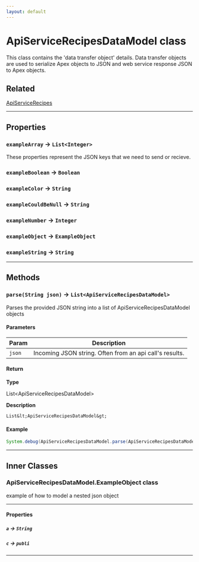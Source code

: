 ```yaml
---
layout: default
---
```

# ApiServiceRecipesDataModel class

This class contains the &apos;data transfer object&apos; details. Data transfer objects are used to serialize Apex objects to JSON and web service response JSON to Apex objects.

## Related

[ApiServiceRecipes](https://github.com/trailheadapps/apex-recipes/wiki/ApiServiceRecipes.md)

---
## Properties

### `exampleArray` → `List<Integer>`

 These properties represent the JSON keys that we need to send or recieve.

### `exampleBoolean` → `Boolean`

### `exampleColor` → `String`

### `exampleCouldBeNull` → `String`

### `exampleNumber` → `Integer`

### `exampleObject` → `ExampleObject`

### `exampleString` → `String`

---
## Methods
### `parse(String json)` → `List<ApiServiceRecipesDataModel>`

Parses the provided JSON string into a list of ApiServiceRecipesDataModel objects

#### Parameters

| Param | Description |
| ----- | ----------- |
|`json` |   Incoming JSON string. Often from an api call&apos;s results. |

#### Return

**Type**

List&lt;ApiServiceRecipesDataModel&gt;

**Description**

`List&lt;ApiServiceRecipesDataModel&gt;`

#### Example
```java
System.debug(ApiServiceRecipesDataModel.parse(ApiServiceRecipesDataModel_Tests.testJSON));
```

---
## Inner Classes

### ApiServiceRecipesDataModel.ExampleObject class

example of how to model a nested json object

---
#### Properties

##### `a` → `String`

##### `c` → `publi`

---
